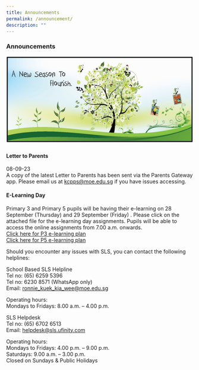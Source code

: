 ```yaml
---
title: Announcements
permalink: /announcement/
description: ""
---
```

### Announcements

![](/images/A%20new%20season%20to%20flourish%20banner.png)

#### Letter to Parents		 
08-09-23<br>
A copy of the latest Letter to Parents has been sent via the Parents Gateway app. Please email us at [kcpps@moe.edu.sg](mailto:kcpps@moe.edu.sg) if you have issues accessing.

#### E-Learning Day 

Primary 3 and Primary 5 pupils will be having their e-learning on 28 September (Thursday) and 29 September (Friday) . Please click on the attached file for the e-learning day assignments. Pupils will be able to access the online assignments from 7.00 a.m. onwards.<br>
[Click here for P3 e-learning plan](/files/p3%20e-learning%2028sep2023.pdf)<br>
[Click here for P5 e-learning plan]()

Should you encounter any issues with SLS, you can contact the following helplines:

School Based SLS Helpline<br>
Tel no: (65) 6259 5396<br>
Tel no: 6230 8571 (WhatsApp only)<br>
Email: ronnie_kuek_kia_wee@moe.edu.sg

Operating hours:<br>
Mondays to Fridays: 8.00 a.m. – 4.00 p.m.

SLS Helpdesk<br>
Tel no: (65) 6702 6513<br>
Email: helpdesk@sls.ufinity.com

Operating hours: <br>
Mondays to Fridays: 4.00 p.m. – 9.00 p.m.<br>
Saturdays: 9.00 a.m. – 3.00 p.m.<br>
Closed on Sundays &amp; Public Holidays